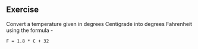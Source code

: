 ## Exercise

Convert a temperature given in degrees Centigrade into degrees Fahrenheit using the formula -

	F = 1.8 * C + 32